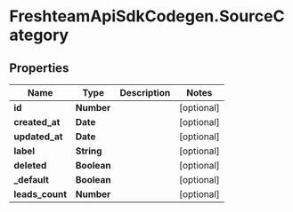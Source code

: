# FreshteamApiSdkCodegen.SourceCategory

## Properties

| Name            | Type        | Description | Notes      |
| --------------- | ----------- | ----------- | ---------- |
| **id**          | **Number**  |             | [optional] |
| **created_at**  | **Date**    |             | [optional] |
| **updated_at**  | **Date**    |             | [optional] |
| **label**       | **String**  |             | [optional] |
| **deleted**     | **Boolean** |             | [optional] |
| **\_default**   | **Boolean** |             | [optional] |
| **leads_count** | **Number**  |             | [optional] |

